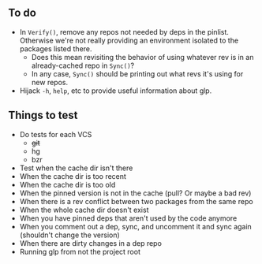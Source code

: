 ## To do

* In `Verify()`, remove any repos not needed by deps in the pinlist. Otherwise we're not really providing an
  environment isolated to the packages listed there.
  - Does this mean revisiting the behavior of using whatever rev is in an already-cached repo in `Sync()`?
  - In any case, `Sync()` should be printing out what revs it's using for new repos.
* Hijack `-h`, `help`, etc to provide useful information about glp.

## Things to test

* Do tests for each VCS
  - ~~git~~
  - hg
  - bzr
* Test when the cache dir isn't there
* When the cache dir is too recent
* When the cache dir is too old
* When the pinned version is not in the cache (pull? Or maybe a bad rev)
* When there is a rev conflict between two packages from the same repo
* When the whole cache dir doesn't exist
* When you have pinned deps that aren't used by the code anymore
* When you comment out a dep, sync, and uncomment it and sync again (shouldn't change the version)
* When there are dirty changes in a dep repo
* Running glp from not the project root
